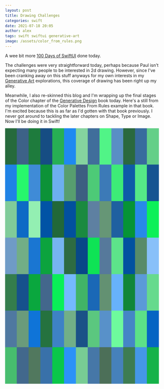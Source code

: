 ```yaml
---
layout: post
title: Drawing Challenges
categories: swift
date: 2021-07-18 20:05
author: alex
tags: swift swiftui generative-art
image: /assets/color_from_rules.png
---
```


A wee bit more [100 Days of SwiftUI](https://www.hackingwithswift.com/100/swiftui) done today. 

The challenges were very straightforward today, perhaps because Paul isn't expecting many people to be interested in 2d drawing. However, since I've been cranking away on this stuff anyways for my own interests in my [Generative Art](https://github.com/alexshepard/generativeart) explorations, this coverage of drawing has been right up my alley.

Meanwhile, I also re-skinned this blog and I'm wrapping up the final stages of the Color chapter of the [Generative Design](http://www.generative-gestaltung.de/2/) book today. Here's a still from my implementation of the Color Palettes From Rules example in that book. I'm excited because this is as far as I'd gotten with that book previously. I never got around to tackling the later chapters on Shape, Type or Image. Now I'll be doing it in Swift!

![Color from rules](/assets/color_from_rules.png)